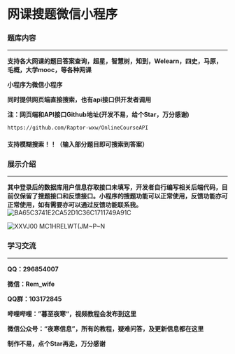 # 网课搜题微信小程序

### 题库内容

------

**支持各大网课的题目答案查询，超星，智慧树，知到，Welearn，四史，马原，毛概，大学mooc，等各种网课**

**小程序为微信小程序**

**同时提供网页端直接搜索，也有api接口供开发者调用**

**注：网页端和API接口Github地址(开发不易，给个Star，万分感谢)**

```http
https://github.com/Raptor-wxw/OnlineCourseAPI
```

#### 支持模糊搜索！！（输入部分题目即可搜索到答案）



### 展示介绍

------

**其中登录后的数据库用户信息存取接口未填写，开发者自行编写相关后端代码，目前仅保留了搜题接口和反馈接口。小程序的搜题功能可以正常使用，反馈功能亦可正常使用，如有需要亦可以通过反馈功能联系我。**
![BA65C3741E2CA52D1C36C1711749A91C](https://user-images.githubusercontent.com/59362976/115990494-24a0fc00-a5f6-11eb-93b4-2ff6739d48ab.jpg)

![XXVJ00 MC1HRELWT(JM~P~N](https://user-images.githubusercontent.com/59362976/115990479-0c30e180-a5f6-11eb-935d-8cb96bc67cc1.png)



### 学习交流

------

**QQ：296854007**

**微信：Rem_wife**

**QQ群：103172845**

**哔哩哔哩：”暮至夜寒“，视频教程会发布到这里**

**微信公众号：“夜寒信息”，所有的教程，疑难问答，及更新信息都在这里**

**制作不易，点个Star再走，万分感谢**

